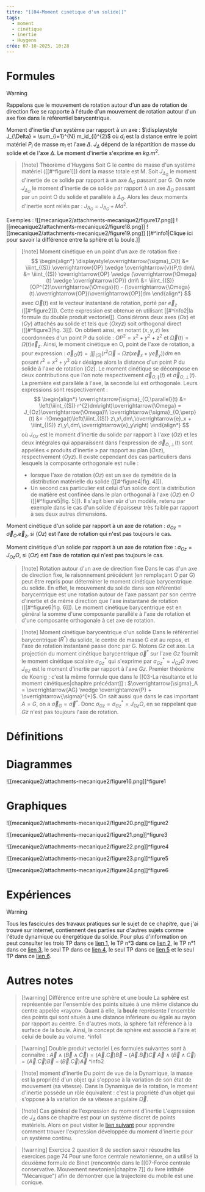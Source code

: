 ```yaml
---
titre: "[[04-Moment cinétique d'un solide]]"
tags:
  - moment
  - cinétique
  - inertie
  - Huygens
crée: 07-10-2025, 10:28
---
```

# Formules
> [!warning]
> Rappelons que le mouvement de rotation autour d'un axe de rotation de direction fixe se rapporte à l'étude d'un mouvement de rotation autour d'un axe fixe dans le référentiel barycentrique.

Moment d'inertie d'un système par rapport à un axe : $\displaystyle J_{\Delta} = \sum_{i=1}^{N} m_id_{i}^{2}$ où $d_i$ est la distance entre le point matériel $P_i$ de masse $m_i$ et l'axe $\Delta$. $J_{\Delta}$ dépend de la répartition de masse du solide et de l'axe $\Delta$. Le moment d'inertie s'exprime en $kg.m^{2}$.

> [!note] Théorème d'Huygens
> Soit G le centre de masse d'un système matériel ([[#^figure1]]) dont la masse totale est M. Soit $J_{\Delta_G}$ le moment d'inertie de ce solide par rapport à un axe $\Delta_G$ passant par G. On note $J_{\Delta_O}$ le moment d'inertie de ce solide par rapport à un axe $\Delta_O$ passant par un point O du solide et parallèle à $\Delta_G$. Alors les deux moments d'inertie sont reliés par : $J_{\Delta_O} = J_{\Delta_G} + Md^{2}$.

Exemples :
![[mecanique2/attachments-mecanique2/figure17.png]]
![[mecanique2/attachments-mecanique2/figure18.png]]
![[mecanique2/attachments-mecanique2/figure19.png]]
[[#^info1|Clique ici pour savoir la différence entre la sphère et la boule.]]

> [!note] Moment cinétique en un point d'un axe de rotation fixe :
> $$
> \begin{align*}
> \displaystyle\overrightarrow{\sigma}_O(t) &= \iiint_{(S)} \overrightarrow{OP} \wedge \overrightarrow{v}(P,t) dm\\
> &= \iiint_{(S)} \overrightarrow{OP} \wedge (\overrightarrow{\Omega}(t) \wedge \overrightarrow{OP}) dm\\
> &= \iiint_{(S)} [OP^{2}\overrightarrow{\Omega}(t) - (\overrightarrow{\Omega}(t).\overrightarrow{OP})\overrightarrow{OP}]dm
> \end{align*}
> $$
> avec $\overrightarrow{\Omega}(t)$ est le vecteur instantané de rotation, porté par $\overrightarrow{e}_z$ ([[#^figure2]]). Cette expression est obtenue en utilisant [[#^info2|la formule du double produit vectoriel]].
> Considérons deux axes $(Ox)$ et $(Oy)$ attachés au solide et tels que $(Oxyz)$ soit orthogonal direct ([[#^figure3|fig. 3]]). On obtient ainsi, en notant $(x, y, z)$ les coordonnées d'un point P du solide : $OP^{2} = x^{2} + y^{2} + z^{2}$ et $\overrightarrow{\Omega}(t) = \Omega(t) \overrightarrow{e}_z$. Ainsi, le moment cinétique en O, point de l'axe de rotation, a pour expression : $\displaystyle\overrightarrow{\sigma}_O(t) = \iiint_{(S)} (r^{2}\overrightarrow{\Omega} - \Omega z(x\overrightarrow{e}_x + y\overrightarrow{e}_y))dm$ en posant $r^{2} = x^{2} + y^{2}$ où r désigne alors la distance d'un point P du solide à l'axe de rotation $(Oz)$.
> Le moment cinétique se décompose en deux contributions que l'on note respectivement $\overrightarrow{\sigma}_{O,\parallel}(t)$ et $\overrightarrow{\sigma}_{O,\perp}(t)$. La première est parallèle à l'axe, la seconde lui est orthogonale. Leurs expressions sont respectivement :
> $$
> \begin{align*}
> \overrightarrow{\sigma}_{O,\parallel}(t) &= \left(\iiint_{(S)} r^{2}dm\right)\overrightarrow{\Omega} = J_{Oz}\overrightarrow{\Omega}\\
> \overrightarrow{\sigma}_{O,\perp}(t) &= -\Omega(t)\left(\iiint_{(S)} z\,x\,dm\,\overrightarrow{e}_x + \iiint_{(S)} z\,y\,dm\,\overrightarrow{e}_y\right)
> \end{align*}
> $$
> où $J_{Oz}$ est le moment d'inertie du solide par rapport à l'axe $(Oz)$ et les deux intégrales qui apparaissent dans l'expression de $\overrightarrow{\sigma}_{O,\perp}(t)$ sont appelées « produits d'inertie » par rapport au plan $(Oxz)$, respectivement $(Oyz)$.
> Il existe cependant des cas particuliers dans lesquels la composante orthogonale est nulle :
> - lorsque l'axe de rotation $(Oz)$ est un axe de symétrie de la distribution matérielle du solide ([[#^figure4|fig. 4]]).
> - Un second cas particulier est celui d'un solide dont la distribution de matière est confinée dans le plan orthogonal à l'axe $(Oz)$ en $O$ ([[#^figure5|fig. 5]]). Il s'agit bien sûr d'un modèle, retenu par exemple dans le cas d'un solide d'épaisseur très faible par rapport à ses deux autres dimensions.

Moment cinétique d'un solide par rapport à un axe de rotation : $\sigma_{Oz} = \overrightarrow{\sigma}_O . \overrightarrow{e}_z$, si $(Oz)$ est l'axe de rotation qui n'est pas toujours le cas.

Moment cinétique d'un solide par rapport à un axe de rotation fixe : $\sigma_{Oz} = J_{Oz}\Omega$, si $(Oz)$ est l'axe de rotation qui n'est pas toujours le cas.

> [!note] Rotation autour d'un axe de direction fixe
> Dans le cas d'un axe de direction fixe, le raisonnement précédent (en remplaçant O par G) peut être repris pour déterminer le moment cinétique barycentrique du solide. En effet, le mouvement du solide dans son référentiel barycentrique est une rotation autour de l'axe passant par son centre d'inertie et de même direction que l'axe instantané de rotation ([[#^figure6|fig. 6]]). Le moment cinétique barycentrique est en général la somme d'une composante parallèle à l'axe de rotation et d'une composante orthogonale à cet axe de rotation.

> [!note] Moment cinétique barycentrique d'un solide
> Dans le référentiel barycentrique $(R^*)$ du solide, le centre de masse G est au repos, et l'axe de rotation instantané passe donc par G. Notons $Gz$ cet axe. La projection du moment cinétique barycentrique $\overrightarrow{\sigma}^*$ sur l'axe $Gz$ fournit le moment cinétique scalaire $\sigma_{Gz}^*$ qui s'exprime par $\sigma_{Gz}^* = J_{Gz}\Omega$ avec $J_{Gz}$ est le moment d'inertie par rapport à l'axe $Gz$.
> Premier théorème de Koenig : c'est la même formule que dans le [[03-La résultante et le moment cinétiques|chapitre précédant]] : $\overrightarrow{\sigma}_A = \overrightarrow{AG} \wedge \overrightarrow{P} + \overrightarrow{\sigma}^{*}$. On sait aussi que dans le cas important $A = G$, on a $\overrightarrow{\sigma}_G = \overrightarrow{\sigma}^{*}$. Donc $\sigma_{Gz} = \sigma_{Gz}^* = J_{Gz}\Omega$, en se rappelant que $Gz$ n'est pas toujours l'axe de rotation.
# Définitions

# Diagrammes
![[mecanique2/attachments-mecanique2/figure16.png]]^figure1
# Graphiques
![[mecanique2/attachments-mecanique2/figure20.png]]^figure2

![[mecanique2/attachments-mecanique2/figure21.png]]^figure3

![[mecanique2/attachments-mecanique2/figure22.png]]^figure4

![[mecanique2/attachments-mecanique2/figure23.png]]^figure5

![[mecanique2/attachments-mecanique2/figure24.png]]^figure6
# Expériences
> [!warning]
> Tous les fascicules des travaux pratiques sur le sujet de ce chapitre, que j'ai trouvé sur internet, contiennent des parties sur d'autres sujets comme l'étude dynamique ou énergétique du solide. Pour plus d'information on peut consulter les trois TP dans ce [lien 1](http://www.fsr.ac.ma/DOC/Cours_en_ligne/Printemp/LICENCES/LF/SMA/S4/Physique%206:%20M%C3%A9canique%20Du%20Solide/TP/Polycope%20Mec%206-12-20.pdf), le TP n°3 dans ce [lien 2](https://ilm-perso.univ-lyon1.fr/~oramos/documents/TPMechanics/fasciculeTP.pdf), le TP n°1 dans ce [lien 3](https://elearning.esgee-oran.dz/pluginfile.php/16193/mod_page/content/68/Poly%20phys%20S3%20Khelloufi.pdf), le seul TP dans ce [lien 4](http://agregation.capes.free.fr/tp/rotationjmr.pdf), le seul TP dans ce [lien 5](https://ia601703.us.archive.org/12/items/hlbdfjhdfjh/M%C3%A9canique%20Solide/TP%20Th%C3%A9or%C3%A9me%20de%20Huygens.pdf) et le seul TP dans ce [lien 6](http://prepa.blois.free.fr/SITEMPSI/PhyMPSI/wa_files/EnonceTP28.pdf).  
# Autres notes
> [!warning] Différence entre une sphère et une boule
> La **sphère** est représent​ée par l'ensemble des points situés à une même distance du centre appelée «rayon».
> Quant à elle, la **boule** représente l'ensemble des points qui sont situés à une distance inférieure ou égale au rayon par rapport au centre.
> En d'autres mots, la sphère fait référence à la surface de la boule. Ainsi, le concept de sphère est associé à l'aire et celui de boule au volume.
^info1

> [!warning] Double produit vectoriel
> Les formules suivantes sont à connaître :
> $\overrightarrow{A} \wedge (\overrightarrow{B} \wedge \overrightarrow{C}) = (\overrightarrow{A} . \overrightarrow{C})\overrightarrow{B} - (\overrightarrow{A} . \overrightarrow{B})\overrightarrow{C}$
> $\overrightarrow{A} \wedge (\overrightarrow{B} \wedge \overrightarrow{C}) = (\overrightarrow{A} . \overrightarrow{C})\overrightarrow{B} - (\overrightarrow{B} . \overrightarrow{C})\overrightarrow{A}$
^info2

> [!note] moment d'inertie
> Du point de vue de la Dynamique, la masse est la propriété d'un objet qui s'oppose à la variation de son état de mouvement (sa vitesse). Dans la Dynamique de la rotation, le moment d'inertie possède un rôle équivalent : c'est la propriété d'un objet qui s'oppose à la variation de sa vitesse angulaire $\overrightarrow{\Omega}$.

> [!note] Cas général de l'expression du moment d'inertie
> L'expression de $J_{\Delta}$ dans ce chapitre est pour un système discret de points matériels. Alors on peut visiter le [lien suivant](https://rtc.ma/pdfs/TSI/spe-crs/gm/Grandeurs%20inertielles.pdf) pour apprendre comment trouver l'expression développée du moment d'inertie pour un système continu.

> [!warning] Exercice 2 question 8 de section savoir résoudre les exercices page 74
> Pour une force centrale newtonienne, on a utilisé la deuxième formule de Binet (rencontrée dans le [[07-Force centrale conservative. Mouvement newtonien|chapitre 7]] du livre intitulé "Mécanique") afin de démontrer que la trajectoire du mobile est une conique.
